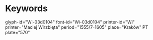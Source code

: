 # Keywords
glyph-id="Wi-03d0104"
font-id="Wi-03d0104"
printer-id="Wi"
printer="Maciej Wirzbięta"
period="1555/7-1605"
place="Kraków"
PT plate="570"
